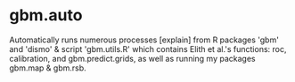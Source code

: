 gbm.auto
=======

Automatically runs numerous processes [explain] from R packages 'gbm' and 'dismo' &amp; script 'gbm.utils.R' which contains Elith et al.'s functions: roc, calibration, and gbm.predict.grids, as well as running my packages gbm.map & gbm.rsb.
